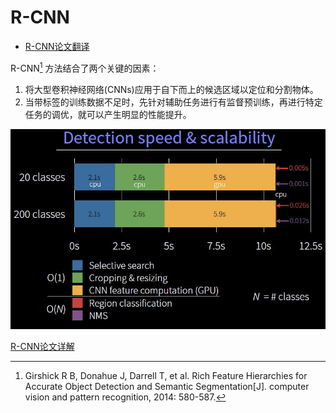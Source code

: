 # R-CNN

- [R-CNN论文翻译](http://www.cnblogs.com/pengsky2016/p/7921857.html)

R-CNN[^1] 方法结合了两个关键的因素：

1. 将大型卷积神经网络(CNNs)应用于自下而上的候选区域以定位和分割物体。
2. 当带标签的训练数据不足时，先针对辅助任务进行有监督预训练，再进行特定任务的调优，就可以产生明显的性能提升。

![R-CNN 时间复杂度](images/R-CNN-timer.jpg)

[^1]: Girshick R B, Donahue J, Darrell T, et al. Rich Feature Hierarchies for Accurate Object Detection and Semantic Segmentation[J]. computer vision and pattern recognition, 2014: 580-587.

[R-CNN论文详解](https://blog.csdn.net/WoPawn/article/details/52133338?tdsourcetag=s_pcqq_aiomsg)